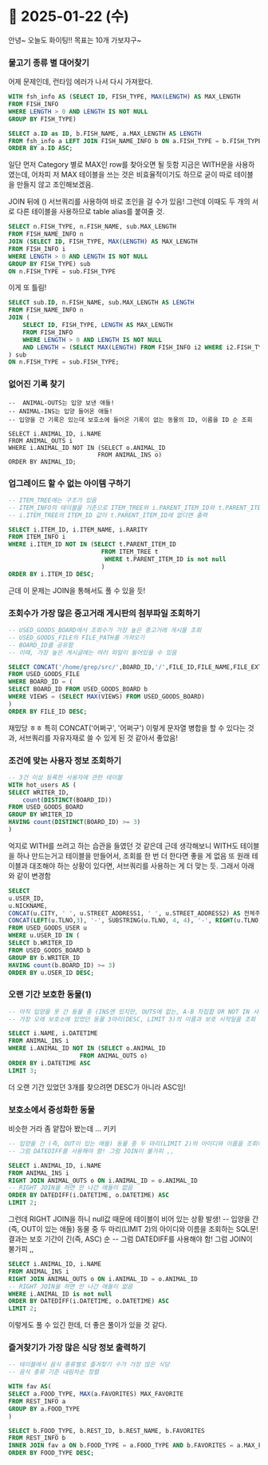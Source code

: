 # 🚀 2025-01-22 (수)

안녕~ 오늘도 화이팅!!
목표는 10개 가보쟈구~

### 물고기 종류 별 대어찾기

어제 문제인데, 런타임 에러가 나서 다시 가져왔다.

```sql
WITH fsh_info AS (SELECT ID, FISH_TYPE, MAX(LENGTH) AS MAX_LENGTH
FROM FISH_INFO
WHERE LENGTH > 0 AND LENGTH IS NOT NULL
GROUP BY FISH_TYPE)

SELECT a.ID as ID, b.FISH_NAME, a.MAX_LENGTH AS LENGTH
FROM fsh_info a LEFT JOIN FISH_NAME_INFO b ON a.FISH_TYPE = b.FISH_TYPE
ORDER BY a.ID ASC;
```

일단 먼저 Category 별로 MAX인 row를 찾아오면 될 듯함
지금은 WITH문을 사용하였는데, 어차피 저 MAX 테이블을 쓰는 것은 비효율적이기도 하므로 굳이 따로 테이블을 만들지 않고 조인해보겠음.

JOIN 뒤에 () 서브쿼리를 사용하여 바로 조인을 걸 수가 있음! 그런데 이때도 두 개의 서로 다른 테이블을 사용하므로 table alias를 붙여줄 것.

```sql
SELECT n.FISH_TYPE, n.FISH_NAME, sub.MAX_LENGTH
FROM FISH_NAME_INFO n
JOIN (SELECT ID, FISH_TYPE, MAX(LENGTH) AS MAX_LENGTH
FROM FISH_INFO i
WHERE LENGTH > 0 AND LENGTH IS NOT NULL
GROUP BY FISH_TYPE) sub
ON n.FISH_TYPE = sub.FISH_TYPE
```

이게 또 틀림!

```sql
SELECT sub.ID, n.FISH_NAME, sub.MAX_LENGTH AS LENGTH
FROM FISH_NAME_INFO n
JOIN (
    SELECT ID, FISH_TYPE, LENGTH AS MAX_LENGTH
    FROM FISH_INFO
    WHERE LENGTH > 0 AND LENGTH IS NOT NULL
    AND LENGTH = (SELECT MAX(LENGTH) FROM FISH_INFO i2 WHERE i2.FISH_TYPE = FISH_INFO.FISH_TYPE)
) sub
ON n.FISH_TYPE = sub.FISH_TYPE;
```

### 없어진 기록 찾기

```
--  ANIMAL-OUTS는 입양 보낸 애들!
-- ANIMAL-INS는 입양 들어온 애들!
-- 입양을 간 기록은 있는데 보호소에 들어온 기록이 없는 동물의 ID, 이름을 ID 순 조회

SELECT i.ANIMAL_ID, i.NAME
FROM ANIMAL_OUTS i
WHERE i.ANIMAL_ID NOT IN (SELECT o.ANIMAL_ID
                         FROM ANIMAL_INS o)
ORDER BY ANIMAL_ID;
```

### 업그레이드 할 수 없는 아이템 구하기

```sql
-- ITEM_TREE에는 구조가 있음
-- ITEM_INFO의 테이블을 기준으로 ITEM_TREE와 i.PARENT_ITEM_ID와 t.PARENT_ITEM_ID를 JOIN하기
-- i.ITEM_TREE의 ITEM_ID 값이 t.PARENT_ITEM_ID에 없다면 출력

SELECT i.ITEM_ID, i.ITEM_NAME, i.RARITY
FROM ITEM_INFO i
WHERE i.ITEM_ID NOT IN (SELECT t.PARENT_ITEM_ID
                          FROM ITEM_TREE t
                           WHERE t.PARENT_ITEM_ID is not null
                          )
ORDER BY i.ITEM_ID DESC;
```

근데 이 문제는 JOIN을 통해서도 풀 수 있을 듯!

### 조회수가 가장 많은 중고거래 게시판의 첨부파일 조회하기

```sql
-- USED_GOODS_BOARD에서 조회수가 가장 높은 중고거래 게시물 조회
-- USED_GOODS_FILE의 FILE_PATH를 가져오기
-- BOARD_ID를 공유함
-- 이때, 가장 높은 게시글에는 여러 파일이 들어있을 수 있음

SELECT CONCAT('/home/grep/src/',BOARD_ID,'/',FILE_ID,FILE_NAME,FILE_EXT) AS FILE_PATH
FROM USED_GOODS_FILE
WHERE BOARD_ID = (
SELECT BOARD_ID FROM USED_GOODS_BOARD b
WHERE VIEWS = (SELECT MAX(VIEWS) FROM USED_GOODS_BOARD)
)
ORDER BY FILE_ID DESC;
```

재밌당 ㅎㅎ 특히 CONCAT('어쩌구', '어쩌구') 이렇게 문자열 병합을 할 수 있다는 것과, 서브쿼리를 자유자재로 쓸 수 있게 된 것 같아서 좋았음!

### 조건에 맞는 사용자 정보 조회하기

```sql
-- 3건 이상 등록한 사용자에 관한 테이블
WITH hot_users AS (
SELECT WRITER_ID,
    count(DISTINCT(BOARD_ID))
FROM USED_GOODS_BOARD
GROUP BY WRITER_ID
HAVING count(DISTINCT(BOARD_ID) >= 3)                       
)
```

억지로 WITH를 쓰려고 하는 습관을 들였던 것 같은데
근데 생각해보니 WITH도 테이블을 하나 만드는거고
테이블을 만들어서, 조회를 한 번 더 한다면 좋을 게 없음
또 원래 테이블과 대조해야 하는 상황이 있다면, 서브쿼리를 사용하는 게 더 맞는 듯.
그래서 아래와 같이 변경함

```sql
SELECT 
u.USER_ID, 
u.NICKNAME, 
CONCAT(u.CITY, ' ', u.STREET_ADDRESS1, ' ', u.STREET_ADDRESS2) AS 전체주소,
CONCAT(LEFT(u.TLNO,3), '-', SUBSTRING(u.TLNO, 4, 4), '-', RIGHT(u.TLNO, 4)) AS 전화번호
FROM USED_GOODS_USER u
WHERE u.USER_ID IN (
SELECT b.WRITER_ID
FROM USED_GOODS_BOARD b
GROUP BY b.WRITER_ID
HAVING count(b.BOARD_ID) >= 3)
ORDER BY u.USER_ID DESC;
```

### 오랜 기간 보호한 동물(1)

```sql
-- 아직 입양을 못 간 동물 중 (INS엔 있지만, OUTS에 없는, A-B 차집합 OR NOT IN 사용)
-- 가장 오래 보호소에 있었던 동물 3마리(DESC, LIMIT 3)의 이름과 보호 시작일을 조회

SELECT i.NAME, i.DATETIME
FROM ANIMAL_INS i
WHERE i.ANIMAL_ID NOT IN (SELECT o.ANIMAL_ID
                    FROM ANIMAL_OUTS o)
ORDER BY i.DATETIME ASC
LIMIT 3;
```

더 오랜 기간 있었던 3개를 찾으려면
DESC가 아니라 ASC임!

### 보호소에서 중성화한 동물

비슷한 거라 좀 얕잡아 봤는데 ... 키키


```sql
-- 입양을 간 (즉, OUT이 있는 애들) 동물 중 두 마리(LIMIT 2)의 아이디와 이름을 조회하는 SQL문! 결과는 보호 기간이 긴(즉, ASC) 순
-- 그럼 DATEDIFF를 사용해야 함! 그럼 JOIN이 불가피 ,,

SELECT i.ANIMAL_ID, i.NAME
FROM ANIMAL_INS i
RIGHT JOIN ANIMAL_OUTS o ON i.ANIMAL_ID = o.ANIMAL_ID 
-- RIGHT JOIN을 하면 안 나간 애들이 없음
ORDER BY DATEDIFF(i.DATETIME, o.DATETIME) ASC
LIMIT 2;
```

그런데 RIGHT JOIN을 하니 null값 때문에 테이블이 비어 있는 상황 발생! 
-- 입양을 간 (즉, OUT이 있는 애들) 동물 중 두 마리(LIMIT 2)의 아이디와 이름을 조회하는 SQL문! 결과는 보호 기간이 긴(즉, ASC) 순
-- 그럼 DATEDIFF를 사용해야 함! 그럼 JOIN이 불가피 ,,

```sql
SELECT i.ANIMAL_ID, i.NAME
FROM ANIMAL_INS i
RIGHT JOIN ANIMAL_OUTS o ON i.ANIMAL_ID = o.ANIMAL_ID 
-- RIGHT JOIN을 하면 안 나간 애들이 없음
WHERE i.ANIMAL_ID is not null
ORDER BY DATEDIFF(i.DATETIME, o.DATETIME) ASC
LIMIT 2;
```

이렇게도 풀 수 있긴 한데, 더 좋은 풀이가 있을 것 같다.

### 즐겨찾기가 가장 많은 식당 정보 출력하기

```sql
-- 테이블에서 음식 종류별로 즐겨찾기 수가 가장 많은 식당
-- 음식 종류 기준 내림차순 정렬

WITH fav AS(
SELECT a.FOOD_TYPE, MAX(a.FAVORITES) MAX_FAVORITE
FROM REST_INFO a
GROUP BY a.FOOD_TYPE
)

SELECT b.FOOD_TYPE, b.REST_ID, b.REST_NAME, b.FAVORITES
FROM REST_INFO b
INNER JOIN fav a ON b.FOOD_TYPE = a.FOOD_TYPE AND b.FAVORITES = a.MAX_FAVORITE
ORDER BY FOOD_TYPE DESC;
```

